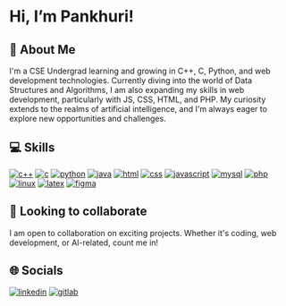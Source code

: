 # Hi, I’m Pankhuri! 


## 🚀 About Me
I'm a CSE Undergrad learning and growing in C++, C, Python, and web development technologies. Currently diving into the world of Data Structures and Algorithms, I am also expanding my skills in web development, particularly with JS, CSS, HTML, and PHP. My curiosity extends to the realms of artificial intelligence, and I'm always eager to explore new opportunities and challenges.

## 💻 Skills
[![c++](https://img.shields.io/badge/C++-00599C?style=for-the-badge&logo=c%2B%2B&logoColor=white)](#)
[![c](https://img.shields.io/badge/C-00599C?style=for-the-badge&logo=c&logoColor=white)](#)
[![python](https://img.shields.io/badge/Python-3776AB?style=for-the-badge&logo=python&logoColor=white)](#)
[![java](https://img.shields.io/badge/Java-007396?style=for-the-badge&logo=java&logoColor=white)](#)
[![html](https://img.shields.io/badge/HTML-E34F26?style=for-the-badge&logo=html5&logoColor=white)](#)
[![css](https://img.shields.io/badge/CSS-1572B6?style=for-the-badge&logo=css3&logoColor=white)](#)
[![javascript](https://img.shields.io/badge/JavaScript-F7DF1E?style=for-the-badge&logo=javascript&logoColor=black)](#)
[![mysql](https://img.shields.io/badge/MySQL-4479A1?style=for-the-badge&logo=mysql&logoColor=white)](#)
[![php](https://img.shields.io/badge/PHP-777BB4?style=for-the-badge&logo=php&logoColor=white)](#)
[![linux](https://img.shields.io/badge/Linux-FCC624?style=for-the-badge&logo=linux&logoColor=black)](#)
[![latex](https://img.shields.io/badge/LaTeX-008080?style=for-the-badge&logo=latex&logoColor=white)](#)
[![figma](https://img.shields.io/badge/Figma-F24E1E?style=for-the-badge&logo=figma&logoColor=white)](#)


## 🌱 Looking to collaborate 
I am open to collaboration on exciting projects. Whether it's coding, web development, or AI-related, count me in!

## 🌐 Socials
[![linkedin](https://img.shields.io/badge/linkedin-0A66C2?style=for-the-badge&logo=linkedin&logoColor=white)](https://www.linkedin.com/in/pankhuri-asthana)
[![gitlab](https://img.shields.io/badge/GitLab-292961?style=for-the-badge&logo=gitlab&logoColor=white)](https://gitlab.com/pankhuri_92)



<!--- [![portfolio](https://img.shields.io/badge/my_portfolio-000?style=for-the-badge&logo=ko-fi&logoColor=white)](https://katherineoelsner.com/) --->




<!---
pankhuri92/pankhuri92 is a ✨ special ✨ repository because its `README.md` (this file) appears on your GitHub profile.
You can click the Preview link to take a look at your changes.
--->
